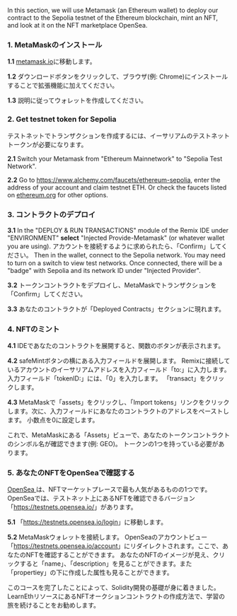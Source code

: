 In this section, we will use Metamask (an Ethereum wallet) to deploy our contract to the Sepolia testnet of the Ethereum blockchain, mint an NFT, and look at it on the NFT marketplace OpenSea.

### 1. MetaMaskのインストール

**1.1** <a href="https://metamask.io/" target="_blank">metamask.io</a>に移動します。

**1.2** ダウンロードボタンをクリックして、ブラウザ(例: Chrome)にインストールすることで拡張機能に加えてください。

**1.3** 説明に従ってウォレットを作成してください。

### 2. Get testnet token for Sepolia

テストネットでトランザクションを作成するには、イーサリアムのテストネットトークンが必要になります。

**2.1** Switch your Metamask from "Ethereum Mainnetwork" to "Sepolia Test Network".

**2.2** Go to <a href="https://www.alchemy.com/faucets/ethereum-sepolia" 
target="_blank">https://www.alchemy.com/faucets/ethereum-sepolia</a>, enter the address of your account and claim testnet ETH.
Or check the faucets listed on <a href="https://ethereum.org/en/developers/docs/networks/#testnet-faucets" target="_blank">ethereum.org</a> for other options.

### 3. コントラクトのデプロイ

**3.1** In the "DEPLOY & RUN TRANSACTIONS" module of the Remix IDE under "ENVIRONMENT" **select** "Injected Provide-Metamask" (or whatever wallet you are using). アカウントを接続するように求められたら、「Confirm」してください。 Then in the wallet, connect to the Sepolia network.  You may need to turn on a switch to view test networks. Once connected, there will be a "badge" with Sepolia and its network ID under "Injected Provider".

**3.2** トークンコントラクトをデプロイし、MetaMaskでトランザクションを「Confirm」してください。

**3.3**  あなたのコントラクトが「Deployed Contracts」セクションに現れます。

### 4. NFTのミント

**4.1** IDEであなたのコントラクトを展開すると、関数のボタンが表示されます。

**4.2** safeMintボタンの横にある入力フィールドを展開します。 Remixに接続しているアカウントのイーサリアムアドレスを入力フィールド「to:」に入力します。 入力フィールド「tokenID:」には、「0」を入力します。 「transact」をクリックします。

**4.3** MetaMaskで「assets」をクリックし、「Import tokens」リンクをクリックします。次に、入力フィールドにあなたのコントラクトのアドレスをペーストします。 小数点を0に設定します。

これで、MetaMaskにある「Assets」ビューで、あなたのトークンコントラクトのシンボル名が確認できます(例: GEO)。 トークンの1つを持っている必要があります。

### 5. あなたのNFTをOpenSeaで確認する

<a href="https://opensea.io/" 
target="_blank">OpenSea </a>は、NFTマーケットプレースで最も人気があるものの1つです。 OpenSeaでは、テストネット上にあるNFTを確認できるバージョン「<a href="https://testnets.opensea.io/" 
target="_blank">https://testnets.opensea.io/</a>」があります。

**5.1** 「<a href="https://testnets.opensea.io/login" 
target="_blank">https://testnets.opensea.io/login</a>」に移動します。

**5.2** MetaMaskウォレットを接続します。 OpenSeaのアカウントビュー「<a href="https://testnets.opensea.io/account" target="_blank">https://testnets.opensea.io/account</a>」にリダイレクトされます。ここで、あなたのNFTを確認することができます。 あなたのNFTのイメージが見え、クリックすると「name」、「description」を見ることができます。また「propertiey」の下に作成した属性も見ることができます。

このコースを完了したことによって、Solidity開発の基礎が身に着きました。LearnEthリソースにあるNFTオークションコントラクトの作成方法で、学習の旅を続けることをお勧めします。